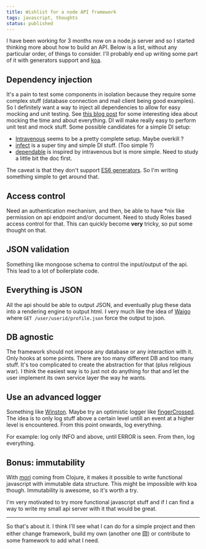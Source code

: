 ```yaml
---
title: Wishlist for a node API framework
tags: javascript, thoughts
status: published
---
```


I have been working for 3 months now on a node.js server and so I started thinking more about how to build an API.
Below is a list, without any particular order, of things to consider. I'll probably end up writing some part of it with generators support and [koa](https://github.com/koajs/koa).

## Dependency injection
It's a pain to test some components in isolation because they require some complex stuff (database connection and mail client being good examples). So I definitely want a way to inject all dependencies to allow for easy mocking and unit testing.
See [this blog post](http://blog.plover.com/prog/Moonpig.html) for some interesting idea about mocking the time and about everything. DI will make really easy to perform unit test and mock stuff. Some possible candidates for a simple DI setup:

  * [Intravenous](https://github.com/RoyJacobs/intravenous) seems to be a pretty complete setup. Maybe overkill ?
  * [infect](https://github.com/amwmedia/infect.js) is a super tiny and simple DI stuff. (Too simple ?)
  * [dependable](https://github.com/idottv/dependable) is inspired by intravenous but is more simple. Need to study a little bit the doc first.

The caveat is that they don't support [ES6 generators](http://wiki.ecmascript.org/doku.php?id=harmony:generators). So I'm writing something simple to get around that.

## Access control
Need an authentication mechanism, and then, be able to have *nix like permission on api endpoint and/or document. Need to study Roles based access control for that. This can quickly become **very** tricky, so put some thought on that.

## JSON validation
Something like mongoose schema to control the input/output of the api. This lead to a lot of boilerplate code.

## Everything is JSON
All the api should be able to output JSON, and eventually plug these data into a rendering engine to output html. I very much like the idea of [Waigo](https://github.com/hiddentao/waigo) where `GET /user/userid/profile.json` force the output to json.

## DB agnostic
The framework should not impose any database or any interaction with it. Only hooks at some points. There are too many different DB and too many stuff. It's too complicated to create the abstraction for that (plus religious war).
I think the easiest way is to just not do anything for that and let the user implement its own service layer the way he wants.

## Use an advanced logger
Something like [Winston](https://github.com/flatiron/winston). Maybe try an optimistic logger like
[fingerCrossed](https://github.com/Seldaek/monolog/blob/master/src/Monolog/Handler/FingersCrossedHandler.php).
The idea is to only log stuff above a certain level untill an event at a higher level is encountered. From this point onwards, log everything.  

For example: log only INFO and above, until ERROR is seen. From then, log everything.

## Bonus: immutability
With [mori](https://github.com/swannodette/mori) coming from Clojure, it makes it possible to write functional javascript with immutable data structure. This might be impossible with koa though. Immutability is awesome, so it's worth a try.

I'm very motivated to try more functional javascript stuff and if I can find a way to write my small api server with it that would be great.

---
So that's about it. I think I'll see what I can do for a simple project and then either change framework, build my own (another one 囧) or contribute to some framework to add what I need.
